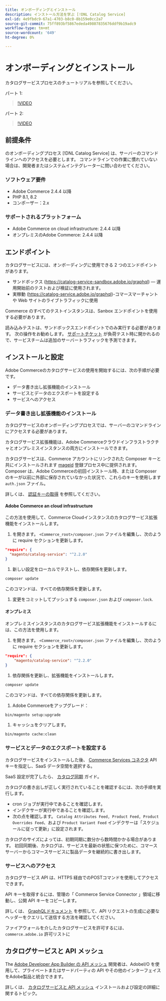 ```yaml
---
title: オンボーディングとインストール
description: インストール方法を学ぶ [!DNL Catalog Service]
exl-id: 4e9fbdc9-67a1-4703-b8c0-8b159e0cc2a7
source-git-commit: 75ff893bf5867ededa49807835676ddf9b19adc9
workflow-type: tm+mt
source-wordcount: '649'
ht-degree: 0%

---
```


# オンボーディングとインストール

カタログサービスプロセスのチュートリアルを参照してください。

パート 1:

>[!VIDEO](https://video.tv.adobe.com/v/3415599)

パート 2:

>[!VIDEO](https://video.tv.adobe.com/v/3415600)

## 前提条件

のオンボーディングプロセス [!DNL Catalog Service] は、サーバーのコマンドラインへのアクセスを必要とします。 コマンドラインでの作業に慣れていない場合は、開発者またはシステムインテグレーターに問い合わせてください。

### ソフトウェア要件

- Adobe Commerce 2.4.4 以降
- PHP 8.1, 8.2
- コンポーザー：2.x

### サポートされるプラットフォーム

- Adobe Commerce on cloud infrastructure: 2.4.4 以降
- オンプレミスのAdobe Commerce: 2.4.4 以降

## エンドポイント

カタログサービスには、オンボーディングに使用できる 2 つのエンドポイントがあります。

- サンドボックス (https://catalog-service-sandbox.adobe.io/graphql) — 運用開始前のテストおよび検証に使用されます。
- 実稼動 (https://catalog-service.adobe.io/graphql)-コマースマーチャントや Web サイトのライブトラフィックに使用

Commerce のすべてのテストインスタンスは、Sanbox エンドポイントを使用する必要があります。

読み込みテストは、サンドボックスエンドポイントでのみ実行する必要があります。 次の操作をお勧めします。 [サポートチケット](https://experienceleague.adobe.com/docs/commerce-knowledge-base/kb/help-center-guide/magento-help-center-user-guide.html#submit-ticket) が負荷テスト時に開かれるので、サービスチームは追加のサーバートラフィックを予測できます。

## インストールと設定

Adobe Commerceのカタログサービスの使用を開始するには、次の手順が必要です。

- データ書き出し拡張機能のインストール
- サービスとデータのエクスポートを設定する
- サービスへのアクセス

### データ書き出し拡張機能のインストール

カタログサービスのオンボーディングプロセスでは、サーバーのコマンドラインにアクセスする必要があります。

カタログサービス拡張機能は、Adobe Commerceクラウドインフラストラクチャとオンプレミスインスタンスの両方にインストールできます。

カタログサービスは、Commerce アカウントにリンクされた Composer キーと共にインストールされます [mageid](https://developer.adobe.com/commerce/marketplace/guides/sellers/profile-personal/#field-descriptions) 登録プロセス中に提供されます。 Composer は、Adobe Commerceの初回インストール時、または Composer のキーが以前に外部に保存されていなかった状況で、これらのキーを使用します `auth.json` ファイル。

詳しくは、 [認証キーの取得](https://experienceleague.adobe.com/docs/commerce-operations/installation-guide/prerequisites/authentication-keys.html) を参照してください。

#### Adobe Commerce an cloud infrastructure

この方法を使用して、Commerce Cloudインスタンスのカタログサービス拡張機能をインストールします。

1. を開きます。 `<Commerce_root>/composer.json` ファイルを編集し、次のように require セクションを更新します。

```json
"require": {
  "magento/catalog-service": "^2.2.0"
}
```

1. 新しい設定をローカルでテストし、依存関係を更新します。

```bash
composer update
```

このコマンドは、すべての依存関係を更新します。

1. 変更をコミットしてプッシュする `composer.json` および `composer.lock`.

#### オンプレミス

オンプレミスインスタンスのカタログサービス拡張機能をインストールするには、この方法を使用します。

1. を開きます。 `<Commerce_root>/composer.json` ファイルを編集し、次のように require セクションを更新します。

```json
"require": {
    "magento/catalog-service": "^2.2.0"
}
```

1. 依存関係を更新し、拡張機能をインストールします。

```bash
composer update
```

このコマンドは、すべての依存関係を更新します。

1. Adobe Commerceをアップグレード：

```bash
bin/magento setup:upgrade
```

1. キャッシュをクリアします。

```bash
bin/magento cache:clean
```

### サービスとデータのエクスポートを設定する

カタログサービスをインストールした後、 [Commerce Services コネクタ](https://experienceleague.adobe.com/docs/commerce-merchant-services/user-guides/integration-services/saas.html#apikey) API キーを指定し、SaaS データ空間を選択する。

SaaS 設定が完了したら、 [カタログ同期](https://experienceleague.adobe.com/docs/commerce-merchant-services/user-guides/data-services/catalog-sync.html) ガイド。

カタログの書き出しが正しく実行されていることを確認するには、次の手順を実行します。

- cron ジョブが実行中であることを確認します。
- インデクサーが実行中であることを確認します。
- 次の点を確認します。 `Catalog Attributes Feed, Product Feed, Product Overrides Feed`、および `Product Variant Feed` インデクサーは「スケジュールに従って更新」に設定されます。

カタログのサイズによっては、初期同期に数分から数時間かかる場合があります。 初回同期後、カタログは、サービスを最新の状態に保つために、コマースサーバーからコマースサービスに製品データを継続的に書き出します。

### サービスへのアクセス

カタログサービス API は、HTTPS 経由でのPOSTコマンドを使用してアクセスできます。

API キーを取得するには、管理の「 Commerce Service Connector 」領域に移動し、公開 API キーをコピーします。

詳しくは、 [GraphQLドキュメント](https://developer.adobe.com/commerce/webapi/graphql/) を参照して、API リクエストの生成に必要なヘッダーをクエリして送信する方法を確認してください。

ファイアウォールを介したカタログサービスを許可するには、 `commerce.adobe.io` 許可リストに

## カタログサービスと API メッシュ

The [Adobe Developer App Builder の API メッシュ](https://developer.adobe.com/graphql-mesh-gateway/gateway/overview/) 開発者は、AdobeI/O を使用して、プライベートまたはサードパーティの API やその他のインターフェイスをAdobe製品と統合できます。

詳しくは、  [カタログサービスと API メッシュ](mesh.md) インストールおよび設定の詳細に関するトピック。
